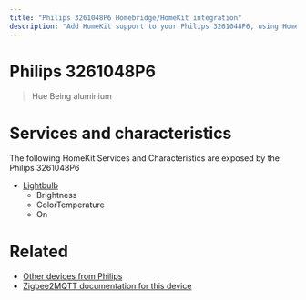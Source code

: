 ```yaml
---
title: "Philips 3261048P6 Homebridge/HomeKit integration"
description: "Add HomeKit support to your Philips 3261048P6, using Homebridge, Zigbee2MQTT and homebridge-z2m."
---
```

<!---
This file has been GENERATED using src/docgen/docgen.ts
DO NOT EDIT THIS FILE MANUALLY!
-->
# Philips 3261048P6
> Hue Being aluminium


# Services and characteristics
The following HomeKit Services and Characteristics are exposed by
the Philips 3261048P6

* [Lightbulb](../../light.md)
  * Brightness
  * ColorTemperature
  * On


# Related
* [Other devices from Philips](../index.md#philips)
* [Zigbee2MQTT documentation for this device](https://www.zigbee2mqtt.io/devices/3261048P6.html)